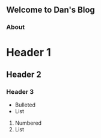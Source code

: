 ## Welcome to Dan's Blog



### About



# Header 1
## Header 2
### Header 3

- Bulleted
- List

1. Numbered
2. List
